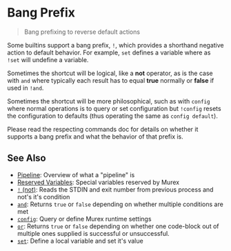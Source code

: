 # Bang Prefix

> Bang prefixing to reverse default actions

Some builtins support a bang prefix, `!`, which provides a shorthand negative
action to default behavior. For example, `set` defines a variable where as
`!set` will undefine a variable.

Sometimes the shortcut will be logical, like a **not** operator, as is the case
with `and` where typically each result has to equal **true** normally or
**false** if used in `!and`.

Sometimes the shortcut will be more philosophical, such as with `config` where
normal operations is to query or set configuration but `!config` resets the
configuration to defaults (thus operating the same as `config default`).

Please read the respecting commands doc for details on whether it supports a
bang prefix and what the behavior of that prefix is.

## See Also

- [Pipeline](/user-guide/pipeline.md):
  Overview of what a "pipeline" is
- [Reserved Variables](/user-guide/reserved-vars.md):
  Special variables reserved by Murex
- [`!` (not)](/commands/not.md):
  Reads the STDIN and exit number from previous process and not's it's condition
- [`and`](/commands/and.md):
  Returns `true` or `false` depending on whether multiple conditions are met
- [`config`](/commands/config.md):
  Query or define Murex runtime settings
- [`or`](/commands/or.md):
  Returns `true` or `false` depending on whether one code-block out of multiple ones supplied is successful or unsuccessful.
- [`set`](/commands/set.md):
  Define a local variable and set it's value
